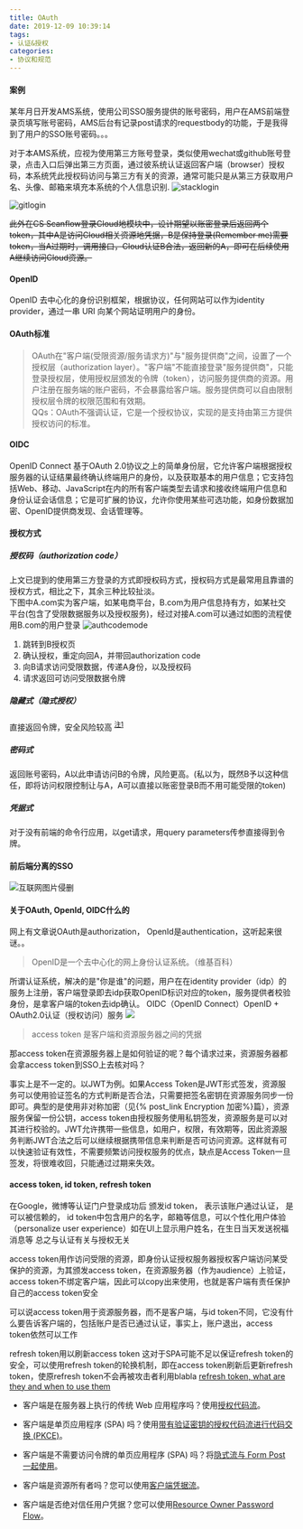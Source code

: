 ```yaml
---
title: OAuth
date: 2019-12-09 10:39:14
tags:
- 认证&授权
categories: 
- 协议和规范
---
```

#### 案例

某年月日开发AMS系统，使用公司SSO服务提供的账号密码，用户在AMS前端登录页填写账号密码，AMS后台有记录post请求的requestbody的功能，于是我得到了用户的SSO账号密码。。。

对于本AMS系统，应视为使用第三方账号登录，类似使用wechat或github账号登录，点击入口后弹出第三方页面，通过彼系统认证返回客户端（browser）授权码，本系统凭此授权码访问与第三方有关的资源，通常可能只是从第三方获取用户名、头像、邮箱来填充本系统的个人信息识别.
![stacklogin](https://i0.wp.com/tvax1.sinaimg.cn/large/a60edd42gy1g9twfy9pmzj20ud0l8ab4.jpg)

![gitlogin](https://i0.wp.com/tvax1.sinaimg.cn/large/a60edd42gy1g9twgcmpxij20ue0l775l.jpg)

<del>此外在CS Scanflow登录Cloud地模块中，设计期望以账密登录后返回两个token，其中A是访问Cloud相关资源地凭据，B是保持登录(Remember me)需要token，当A过期时，调用接口，Cloud认证B合法，返回新的A，即可在后续使用A继续访问Cloud资源。</del>

#### OpenID
OpenID 去中心化的身份识别框架，根据协议，任何网站可以作为identity provider，通过一串 URI 向某个网站证明用户的身份。
#### OAuth标准
> OAuth在"客户端(受限资源/服务请求方)"与"服务提供商"之间，设置了一个授权层（authorization layer）。"客户端"不能直接登录"服务提供商"，只能登录授权层，使用授权层颁发的令牌（token），访问服务提供商的资源。用户注册在服务端的账户密码，不会暴露给客户端。服务提供商可以自由限制授权层令牌的权限范围和有效期。<br>
QQs：OAuth不强调认证，它是一个授权协议，实现的是支持由第三方提供授权访问的标准。
#### OIDC
OpenID Connect 基于OAuth 2.0协议之上的简单身份层，它允许客户端根据授权服务器的认证结果最终确认终端用户的身份，以及获取基本的用户信息；它支持包括Web、移动、JavaScript在内的所有客户端类型去请求和接收终端用户信息和身份认证会话信息；它是可扩展的协议，允许你使用某些可选功能，如身份数据加密、OpenID提供商发现、会话管理等。
#### 授权方式
##### 授权码（authorization code）
上文已提到的使用第三方登录的方式即授权码方式，授权码方式是最常用且靠谱的授权方式，相比之下，其余三种比较扯淡。<br>
下图中A.com实为客户端，如某电商平台，B.com为用户信息持有方，如某社交平台(包含了受限数据服务以及授权服务)，经过对接A.com可以通过如图的流程使用B.com的用户登录
![authcodemode](https://tvax4.sinaimg.cn/large/a60edd42gy1g9twsgu7ksj20m80cijrk.jpg)
1. 跳转到B授权页
2. 确认授权，重定向回A，并带回authorization code
3. 向B请求访问受限数据，传递A身份，以及授权码
4. 请求返回可访问受限数据令牌
##### 隐藏式（隐式授权）
直接返回令牌，安全风险较高 <sup>[注1](http://www.ruanyifeng.com/blog/2019/04/oauth-grant-types.html)</sup>
##### 密码式
返回账号密码，A以此申请访问B的令牌，风险更高。(私以为，既然B予以这种信任，即将访问权限控制让与A，A可以直接以账密登录B而不用可能受限的token)
##### 凭据式
对于没有前端的命令行应用，以get请求，用query parameters传参直接得到令牌。
#### 前后端分离的SSO
![互联网图片侵删](https://tvax3.sinaimg.cn/large/a60edd42gy1ggrgt64oe1j20p60mywgl.jpg)
#### 关于OAuth, OpenId, OIDC什么的
网上有文章说OAuth是authorization， OpenId是authentication，这听起来很谜。。
> OpenID是一个去中心化的网上身份认证系统。（维基百科）

所谓认证系统，解决的是"你是谁"的问题，用户在在identity provider（idp）的服务上注册，客户端登录即去idp获取OpenID标识对应的token，服务提供者校验身份，是拿客户端的token去idp确认。
OIDC（OpenID Connect）OpenID + OAuth2.0认证（授权访问）服务
![](https://tvax3.sinaimg.cn/large/a60edd42gy1gh5i7z0q6bj20e808jwfe.jpg)

> access token 是客户端和资源服务器之间的凭据

那access token在资源服务器上是如何验证的呢？每个请求过来，资源服务器都会拿access token到SSO上去核对吗？

事实上是不一定的。以JWT为例。如果Access Token是JWT形式签发，资源服务可以使用验证签名的方式判断是否合法，只需要把签名密钥在资源服务同步一份即可。典型的是使用非对称加密（见{% post_link Encryption 加密%}篇），资源服务保留一份公钥，access token由授权服务使用私钥签发，资源服务是可以对其进行校验的。JWT允许携带一些信息，如用户，权限，有效期等，因此资源服务判断JWT合法之后可以继续根据携带信息来判断是否可访问资源。这样就有可以快速验证有效性，不需要频繁访问授权服务的优点，缺点是Access Token一旦签发，将很难收回，只能通过过期来失效。

#### access token, id token, refresh token
在Google，微博等认证门户登录成功后 颁发id token， 表示该账户通过认证， 是可以被信赖的， id token中包含用户的名字，邮箱等信息，可以个性化用户体验（personalize user experience）如在UI上显示用户姓名，在生日当天发送祝福消息等 总之与认证有关与授权无关

access token用作访问受限的资源，即身份认证授权服务器授权客户端访问某受保护的资源，为其颁发access token，在资源服务器（作为audience）上验证，access token不绑定客户端，因此可以copy出来使用，也就是客户端有责任保护自己的access token安全

可以说access token用于资源服务器，而不是客户端，与id token不同，它没有什么要告诉客户端的，包括账户是否已通过认证，事实上，账户退出，access token依然可以工作

refresh token用以刷新access token 这对于SPA可能不足以保证refresh token的安全，可以使用refresh token的轮换机制，即在access token刷新后更新refresh token，使原refresh token不会再被攻击者利用blabla
[refresh token, what are they and when to use them](https://auth0.com/blog/refresh-tokens-what-are-they-and-when-to-use-them/)

+ 客户端是在服务器上执行的传统 Web 应用程序吗？使用[授权代码流](https://auth0.com/docs/flows#authorization-code-flow)。

+ 客户端是单页应用程序 (SPA) 吗？使用[带有验证密钥的授权代码流进行代码交换 (PKCE)](https://auth0.com/docs/flows#authorization-code-flow-with-proof-key-for-code-exchange-pkce-)。

+ 客户端是不需要访问令牌的单页应用程序 (SPA) 吗？将[隐式流与 Form Post 一起使用](https://auth0.com/docs/flows#implicit-flow-with-form-post)。

+ 客户端是资源所有者吗？您可以使用[客户端凭据流](https://auth0.com/docs/flows#client-credentials-flow)。

+ 客户端是否绝对信任用户凭据？您可以使用[Resource Owner Password Flow](https://auth0.com/docs/flows#resource-owner-password-flow)。